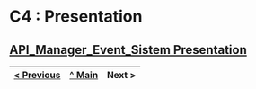 # C4 : Presentation

[API_Manager_Event_Sistem Presentation](M2/doc/API_Manager_Event_Sistem.pdf)
---  
[< Previous](c3.md) | [^ Main](../../../) | Next >
:--- | :---: | ---: 
